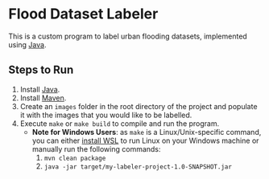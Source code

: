 # Flood Dataset Labeler

This is a custom program to label urban flooding datasets, implemented using [Java](https://www.java.com/en/).

## Steps to Run

1. Install [Java](https://www.java.com/en/download/).
2. Install [Maven](https://maven.apache.org/install.html).
3. Create an `images` folder in the root directory of the project and populate it with the images that you would like to be labelled.
4. Execute `make` or `make build` to compile and run the program.
   * **Note for Windows Users**: as `make` is a Linux/Unix-specific command, you can either [install WSL](https://learn.microsoft.com/en-us/windows/wsl/install) to run Linux on your Windows machine or manually run the following commands:
       1. `mvn clean package`
       2. `java -jar target/my-labeler-project-1.0-SNAPSHOT.jar`
